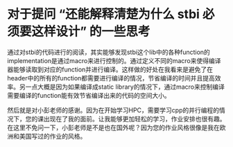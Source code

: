 # 对于提问 “还能解释清楚为什么 stbi 必须要这样设计” 的一些思考

通过对stbi的代码进行的阅读，其实能够发现stbi这个lib中的各种function的implementation是通过macro来进行控制的。通过定义不同的macro来使得编译器能够读取到对应的function并进行编译。这样做的好处在我看来是避免了在header中的所有的function都需要进行编译的情况，节省编译的时间并且提高效率。另一点大概是因为如果编译成static library的情况下，通过macro来控制编译需要编译的function能有效节省编译出来的代码的空间大小。

然后就是对小彭老师的感谢。因为在开始学习HPC，需要学习cpp的并行编程的情况下，您的课出现在了我的面前。让我能够更加轻松的学习，作业安排也很有趣。在这里不免问一下，小彭老师是不是也在国外呢？因为您的作业风格很像是我在欧洲和美国写过的作业的风格。